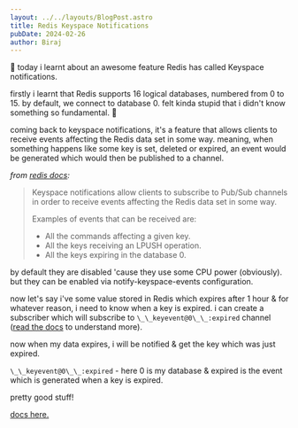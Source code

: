 ```yaml
---
layout: ../../layouts/BlogPost.astro
title: Redis Keyspace Notifications
pubDate: 2024-02-26
author: Biraj
---
```


🤯 today i learnt about an awesome feature Redis has called Keyspace notifications.

firstly i learnt that Redis supports 16 logical databases, numbered from 0 to 15. by default, we connect to database 0. felt kinda stupid that i didn't know something so fundamental. 🤡

coming back to keyspace notifications, it's a feature that allows clients to receive events affecting the Redis data set in some way. meaning, when something happens like some key is set, deleted or expired, an event would be generated which would then be published to a channel.

_from [redis docs](https://redis.io/docs/latest/develop/pubsub/keyspace-notifications/):_

<blockquote>
Keyspace notifications allow clients to subscribe to Pub/Sub channels in order to receive events affecting the Redis data set in some way.

Examples of events that can be received are:

- All the commands affecting a given key.
- All the keys receiving an LPUSH operation.
- All the keys expiring in the database 0.
</blockquote>

by default they are disabled 'cause they use some CPU power (obviously). but they can be enabled via notify-keyspace-events configuration.

now let's say i've some value stored in Redis which expires after 1 hour & for whatever reason, i need to know when a key is expired. i can create a subscriber which will subscribe to `\_\_keyevent@0\_\_:expired` channel ([read the docs](https://redis.io/docs/latest/develop/pubsub/keyspace-notifications/) to understand more).

now when my data expires, i will be notified & get the key which was just expired.

`\_\_keyevent@0\_\_:expired` - here 0 is my database & expired is the event which is generated when a key is expired.

pretty good stuff!

[docs here.](https://redis.io/docs/latest/develop/pubsub/keyspace-notifications/)
